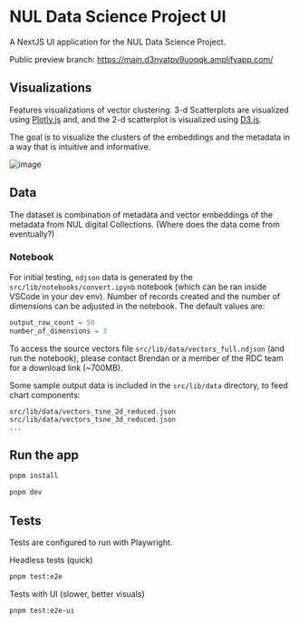 # NUL Data Science Project UI

A NextJS UI application for the NUL Data Science Project.

Public preview branch:
https://main.d3nyatpv9uoqqk.amplifyapp.com/

## Visualizations

Features visualizations of vector clustering. 3-d Scatterplots are visualized using [Plotly.js](https://plotly.com/javascript/) and, and the 2-d scatterplot is visualized using [D3.js](https://d3js.org/).

The goal is to visualize the clusters of the embeddings and the metadata in a way that is intuitive and informative.

![image](https://github.com/nulib/vector-viz-demo/assets/3020266/99f6ac53-32df-4387-be22-05a0e983dcfd)

## Data

The dataset is combination of metadata and vector embeddings of the metadata from NUL digital Collections. (Where does the data come from eventually?)

### Notebook

For initial testing, `ndjson` data is generated by the `src/lib/notebooks/convert.ipynb` notebook (which can be ran inside VSCode in your dev env). Number of records created and the number of dimensions can be adjusted in the notebook. The default values are:

```python
output_row_count = 50
number_of_dimensions = 3
```

To access the source vectors file `src/lib/data/vectors_full.ndjson` (and run the notebook), please contact Brendan or a member of the RDC team for a download link (~700MB).

Some sample output data is included in the `src/lib/data` directory, to feed chart components:

```
src/lib/data/vectors_tsne_2d_reduced.json
src/lib/data/vectors_tsne_3d_reduced.json
...
```

## Run the app

```bash
pnpm install

pnpm dev

```

## Tests

Tests are configured to run with Playwright.

Headless tests (quick)

```bash
pnpm test:e2e
```

Tests with UI (slower, better visuals)

```bash
pnpm test:e2e-ui
```
